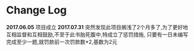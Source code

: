 # Change Log

**2017.06.05** 项目成立
**2017.07.31** 突然发现此项目搁浅了2个月多了,为了更好地互相监督和互相鼓励,不至于此书胎死腹中,特成立了惩罚措施, 只要有一日未编写完成至少一题,就罚款前一次罚款数*2,基数为2元